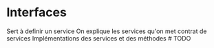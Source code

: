 # Interfaces

Sert à definir un service
On explique les services qu'on met
contrat de services
Implémentations des services et des méthodes # TODO
